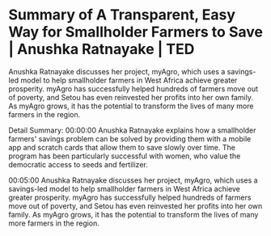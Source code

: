 # Summary of A Transparent, Easy Way for Smallholder Farmers to Save | Anushka Ratnayake | TED

Anushka Ratnayake discusses her project, myAgro, which uses a savings-led model to help smallholder farmers in West Africa achieve greater prosperity. myAgro has successfully helped hundreds of farmers move out of poverty, and Setou has even reinvested her profits into her own family. As myAgro grows, it has the potential to transform the lives of many more farmers in the region.

Detail Summary: 
00:00:00
Anushka Ratnayake explains how a smallholder farmers' savings problem can be solved by providing them with a mobile app and scratch cards that allow them to save slowly over time. The program has been particularly successful with women, who value the democratic access to seeds and fertilizer.

00:05:00
Anushka Ratnayake discusses her project, myAgro, which uses a savings-led model to help smallholder farmers in West Africa achieve greater prosperity. myAgro has successfully helped hundreds of farmers move out of poverty, and Setou has even reinvested her profits into her own family. As myAgro grows, it has the potential to transform the lives of many more farmers in the region.

